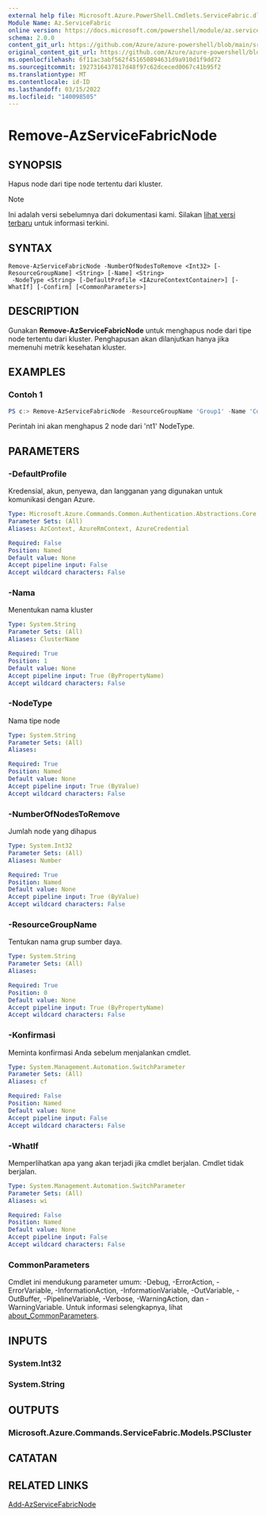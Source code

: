 ```yaml
---
external help file: Microsoft.Azure.PowerShell.Cmdlets.ServiceFabric.dll-Help.xml
Module Name: Az.ServiceFabric
online version: https://docs.microsoft.com/powershell/module/az.servicefabric/remove-azservicefabricnode
schema: 2.0.0
content_git_url: https://github.com/Azure/azure-powershell/blob/main/src/ServiceFabric/ServiceFabric/help/Remove-AzServiceFabricNode.md
original_content_git_url: https://github.com/Azure/azure-powershell/blob/main/src/ServiceFabric/ServiceFabric/help/Remove-AzServiceFabricNode.md
ms.openlocfilehash: 6f11ac3abf562f451650894631d9a910d1f9dd72
ms.sourcegitcommit: 1927316437817d48f97c62dceced0067c41b95f2
ms.translationtype: MT
ms.contentlocale: id-ID
ms.lasthandoff: 03/15/2022
ms.locfileid: "140098505"
---
```

# Remove-AzServiceFabricNode

## SYNOPSIS
Hapus node dari tipe node tertentu dari kluster.

> [!NOTE]
>Ini adalah versi sebelumnya dari dokumentasi kami. Silakan [lihat versi terbaru](/powershell/module/az.servicefabric/remove-azservicefabricnode) untuk informasi terkini.

## SYNTAX

```
Remove-AzServiceFabricNode -NumberOfNodesToRemove <Int32> [-ResourceGroupName] <String> [-Name] <String>
 -NodeType <String> [-DefaultProfile <IAzureContextContainer>] [-WhatIf] [-Confirm] [<CommonParameters>]
```

## DESCRIPTION
Gunakan **Remove-AzServiceFabricNode** untuk menghapus node dari tipe node tertentu dari kluster. Penghapusan akan dilanjutkan hanya jika memenuhi metrik kesehatan kluster.

## EXAMPLES

### Contoh 1
```powershell
PS c:> Remove-AzServiceFabricNode -ResourceGroupName 'Group1' -Name 'Contoso01SFCluster' -NodeType 'nt1' -NumberOfNodesToRemove 2
```

Perintah ini akan menghapus 2 node dari 'nt1' NodeType.

## PARAMETERS

### -DefaultProfile
Kredensial, akun, penyewa, dan langganan yang digunakan untuk komunikasi dengan Azure.

```yaml
Type: Microsoft.Azure.Commands.Common.Authentication.Abstractions.Core.IAzureContextContainer
Parameter Sets: (All)
Aliases: AzContext, AzureRmContext, AzureCredential

Required: False
Position: Named
Default value: None
Accept pipeline input: False
Accept wildcard characters: False
```

### -Nama
Menentukan nama kluster

```yaml
Type: System.String
Parameter Sets: (All)
Aliases: ClusterName

Required: True
Position: 1
Default value: None
Accept pipeline input: True (ByPropertyName)
Accept wildcard characters: False
```

### -NodeType
Nama tipe node

```yaml
Type: System.String
Parameter Sets: (All)
Aliases:

Required: True
Position: Named
Default value: None
Accept pipeline input: True (ByValue)
Accept wildcard characters: False
```

### -NumberOfNodesToRemove
Jumlah node yang dihapus

```yaml
Type: System.Int32
Parameter Sets: (All)
Aliases: Number

Required: True
Position: Named
Default value: None
Accept pipeline input: True (ByValue)
Accept wildcard characters: False
```

### -ResourceGroupName
Tentukan nama grup sumber daya.

```yaml
Type: System.String
Parameter Sets: (All)
Aliases:

Required: True
Position: 0
Default value: None
Accept pipeline input: True (ByPropertyName)
Accept wildcard characters: False
```

### -Konfirmasi
Meminta konfirmasi Anda sebelum menjalankan cmdlet.

```yaml
Type: System.Management.Automation.SwitchParameter
Parameter Sets: (All)
Aliases: cf

Required: False
Position: Named
Default value: None
Accept pipeline input: False
Accept wildcard characters: False
```

### -WhatIf
Memperlihatkan apa yang akan terjadi jika cmdlet berjalan.
Cmdlet tidak berjalan.

```yaml
Type: System.Management.Automation.SwitchParameter
Parameter Sets: (All)
Aliases: wi

Required: False
Position: Named
Default value: None
Accept pipeline input: False
Accept wildcard characters: False
```

### CommonParameters
Cmdlet ini mendukung parameter umum: -Debug, -ErrorAction, -ErrorVariable, -InformationAction, -InformationVariable, -OutVariable, -OutBuffer, -PipelineVariable, -Verbose, -WarningAction, dan -WarningVariable. Untuk informasi selengkapnya, lihat [about_CommonParameters](http://go.microsoft.com/fwlink/?LinkID=113216).

## INPUTS

### System.Int32

### System.String

## OUTPUTS

### Microsoft.Azure.Commands.ServiceFabric.Models.PSCluster

## CATATAN

## RELATED LINKS

[Add-AzServiceFabricNode](./Add-AzServiceFabricNode.md)
